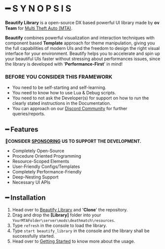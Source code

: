 # ━ S Y N O P S I S

**Beautify Library** is a open-source DX based powerful UI library made by **ᴏᴠ Team** for [Multi Theft Auto \(MTA\)](https://multitheftauto.com/).

**Beautify** combines powerful visualization and interaction techniques with component based **Template** approach for theme manipulation, giving you the full capabilities of modern UIs and the freedom to design the right visual interface for your environment. Beautify helps you to accelerate and spin up your beautiful UIs faster without stressing about performances issues, since the library is developed with '**Performance-First**' in mind!

### BEFORE YOU CONSIDER THIS FRAMEWORK

* You need to be self-starting and self-learning.
* You need to know how to use Lua & Debug scripts.
* You need to not ask the Developer\(s\) for support on how to run the clearly stated instructions in the Documentation.
* You can approach on our [Discord Community](http://discord.gg/sVCnxPW) for further queries/reports.

## ━ Features

💎**CONSIDER** [**SPONSORING**](https://ko-fi.com/ovileamriam) **US TO SUPPORT THE DEVELOPMENT.**

* Completely Open-Source
* Procedure Oriented Programming
* Resource-Scoped Elements
* User-Friendly Configs/Templates
* Completely Performance-Friendly
* Deep-Nesting Support
* Necessary UI APIs

## ━ Installation

1. Head over to [Beautify Library](https://github.com/OvileAmriam/MTA-Beautify-Library/) and '**Clone**' the repository.
2. Drag and drop the **\[Library\]** folder into your `YourMTAFolder\server\mods\deathmatch\resources`.
3. Type `refresh` in the console to load the library.
4. Type `start beautify_library` in the console and the library shall be successfully started.
5. Head over to [Getting Started](https://github.com/OvileAmriam/MTA-Beautify-Library/wiki/Getting-Started) to know more about the usage.

